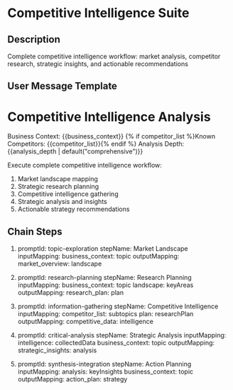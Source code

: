 # Competitive Intelligence Suite

## Description
Complete competitive intelligence workflow: market analysis, competitor research, strategic insights, and actionable recommendations

## User Message Template

# Competitive Intelligence Analysis

Business Context: {{business_context}}
{% if competitor_list %}Known Competitors: {{competitor_list}}{% endif %}
Analysis Depth: {{analysis_depth | default("comprehensive")}}

Execute complete competitive intelligence workflow:
1. Market landscape mapping
2. Strategic research planning  
3. Competitive intelligence gathering
4. Strategic analysis and insights
5. Actionable strategy recommendations


## Chain Steps

1. promptId: topic-exploration
   stepName: Market Landscape
   inputMapping:
     business_context: topic
   outputMapping:
     market_overview: landscape

2. promptId: research-planning
   stepName: Research Planning
   inputMapping:
     business_context: topic
     landscape: keyAreas
   outputMapping:
     research_plan: plan

3. promptId: information-gathering
   stepName: Competitive Intelligence
   inputMapping:
     competitor_list: subtopics
     plan: researchPlan
   outputMapping:
     competitive_data: intelligence

4. promptId: critical-analysis
   stepName: Strategic Analysis
   inputMapping:
     intelligence: collectedData
     business_context: topic
   outputMapping:
     strategic_insights: analysis

5. promptId: synthesis-integration
   stepName: Action Planning
   inputMapping:
     analysis: keyInsights
     business_context: topic
   outputMapping:
     action_plan: strategy


